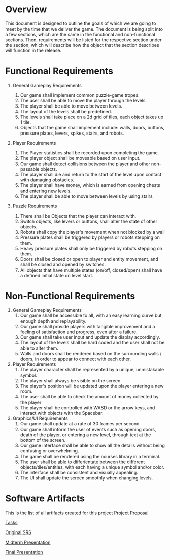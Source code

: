 # Overview

This document is designed to outline the goals of which we are going to meet by the time that we deliver the game. The document is being split into a few sections, which are the same in the functional and non-functional sections. Then, requirements will be listed for the respective section under the section, which will describe how the object that the section describes will function in the release.

# Functional Requirements

1. General Gameplay Requirements
   1. Our game shall implement common puzzle-game tropes.
   2. The user shall be able to move the player through the levels.
   3. The player shall be able to move between levels.
   4. The layout of the levels shall be predefined.
   5. The levels shall take place on a 2d grid of tiles, each object takes up 1 tile.
   6. Objects that the game shall implement include: walls, doors, buttons, pressure plates, levers, spikes, stairs, and robots.
   
2. Player Requirements
   1. The Player statistics shall be recorded upon completing the game.
   2. The player object shall be moveable based on user input.
   3. Our game shall detect collisions between the player and other non-passable objects.
   4. The player shall die and return to the start of the level upon contact with damaging obstacles.
   5. The player shall have money, which is earned from opening chests and entering new levels. 
   6. The player shall be able to move between levels by using stairs
3. Puzzle Requirements
	1. There shall be Objects that the player can interact with.
	2. Switch objects, like levers or buttons, shall alter the state of other objects.
	3. Robots shall copy the player's movement when not blocked by a wall
	4. Pressure plates shall be triggered by players or robots stepping on them.
	5. Heavy pressure plates shall only be triggered by robots stepping on them.
	6. Doors shall be closed or open to player and entity movement, and shall be closed and opened by switches.
	7. All objects that have multiple states (on/off, closed/open) shall have a defined initial state on level start.


# Non-Functional Requirements

1. General Gameplay Requirements
	1. Our game shall be accessible to all, with an easy learning curve but enough depth and replayability.
	2. Our game shall provide players with tangible improvement and a feeling of satisfaction and progress, even after a failure.
	3. Our game shall take user input and update the display accordingly.
	4. The layout of the levels shall be hard coded and the user shall not be able to alter them.
	5. Walls and doors shall be rendered based on the surrounding walls / doors, in order to appear to connect with each other.
2. Player Requirements
	1. The player character shall be represented by a unique, unmistakable symbol.
	2. The player shall always be visible on the screen.
	3. The player's position will be updated upon the player entering a new room.
	4. The user shall be able to check the amount of money collected by the player
	5. The player shall be controlled with WASD or the arrow keys, and interact with objects with the Spacebar.
3. Graphics/UI Requirements
	1. Our game shall update at a rate of 30 frames per second.
	2. Our game shall inform the user of events such as opening doors, death of the player, or entering a new level, through text at the bottom of the screen.
	3. Our game interface shall be able to show all the details without being confusing or overwhelming.
	4. The game shall be rendered using the ncurses library in a terminal.
	5. The user shall be able to differientate between the different objects/tiles/entities, with each having a unique symbol and/or color.
	6.  The interface shall be consistent and visually appealing.
	7. The UI shall update the screen smoothly when changing levels.
	
	
# Software Artifacts
This is the list of all artifacts created for this project
[Project Proposal](https://github.com/CJSchneider320/GVSU-CIS350-ECAN/blob/master/docs/proposal.md)

[Tasks](https://github.com/CJSchneider320/GVSU-CIS350-ECAN/blob/master/docs/tasks.md)

[Original SRS](https://github.com/CJSchneider320/GVSU-CIS350-ECAN/blob/master/docs/software_requirements_specification.md)

[Midterm Presentation](https://github.com/CJSchneider320/GVSU-CIS350-ECAN/blob/master/docs/midterm_presentation_projectECAN.pdf)

[Final Presentation](https://github.com/CJSchneider320/GVSU-CIS350-ECAN/blob/master/docs/final_presentation_projectECAN.pdf)
